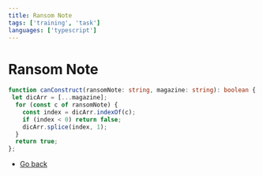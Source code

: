 ```yaml
---
title: Ransom Note
tags: ['training', 'task']
languages: ['typescript']
---
```

# Ransom Note

```typescript
function canConstruct(ransomNote: string, magazine: string): boolean {
 let dicArr = [...magazine];
  for (const c of ransomNote) {
    const index = dicArr.indexOf(c);
    if (index < 0) return false;
    dicArr.splice(index, 1);
  }
  return true;
};
```
* [Go back](../readme.md)
